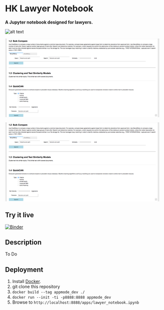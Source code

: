 # HK Lawyer Notebook

**A Jupyter notebook designed for lawyers.**

![alt text](https://github.com/jndewey/dashboard/blob/master/dashboard/Screenshot_2018-10-06%%20%20lawyer_notebook-0(5).png)

![alt text](https://github.com/jndewey/dashboard/blob/master/dashboard/Screenshot_2018-10-06%20%20lawyer_notebook-0(6).png)

![alt text](https://github.com/jndewey/dashboard/blob/master/dashboard/Screenshot_2018-10-06%20%20lawyer_notebook-0(6).png)


## Try it live

[![Binder](https://mybinder.org/badge.svg)](https://mybinder.org/v2/gh/oschuett/appmode/master?urlpath=%2Fapps%2Fexample_app.ipynb)


## Description

To Do
## Deployment

1. Install [Docker](https://docs.docker.com/engine/installation/).
2. git clone this repository
3. `docker build --tag appmode_dev ./`
4. `docker run --init -ti -p8888:8888 appmode_dev`
5. Browse to `http://localhost:8888/apps/lawyer_notebook.ipynb`
